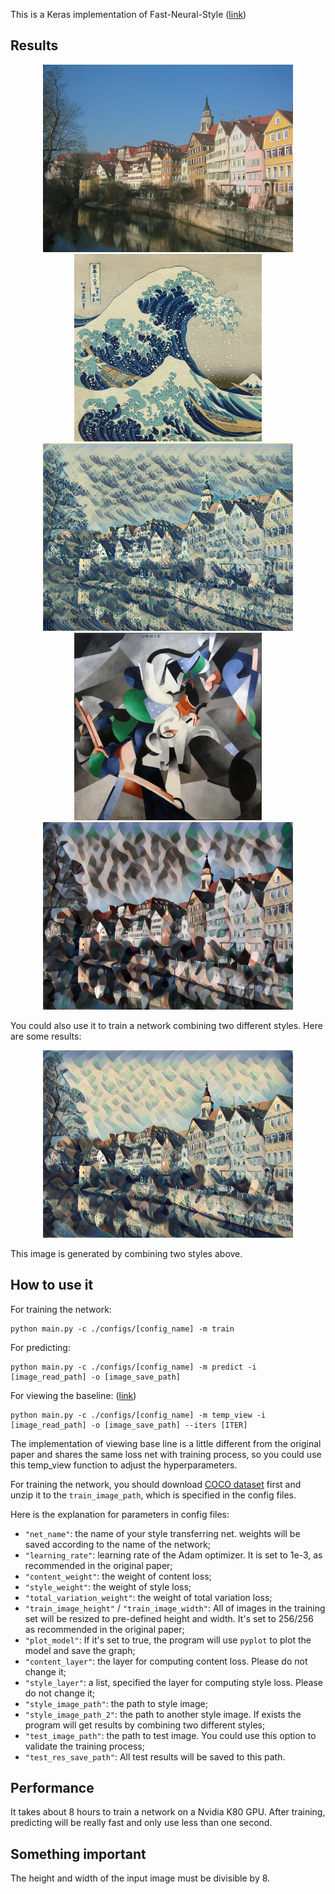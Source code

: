 This is a Keras implementation of Fast-Neural-Style ([link](https://arxiv.org/abs/1603.08155))

## Results

<div align='center'>
<img src = 'examples/content_img/content_2.png' height="300px">
</div>

<div align = 'center'>
<a href = 'examples/style_img/wave.png'><img src = 'examples/style_img/wave.png' height = '300px'></a>
<a href = 'examples/result_img/res_1.jpg'><img src = 'examples/result_img/res_1.jpg' height = '300px'></a>
<br>
<a href = 'examples/style_img/udnie.jpg'><img src = 'examples/style_img/udnie.jpg' height = '300px'></a>
<a href = 'examples/result_img/res_2.jpg'><img src = 'examples/result_img/res_2.jpg' height = '300px'></a>
</div>

You could also use it to train a network combining two different styles. Here are some results:

<div align = 'center'>
<a href = 'examples/result_img/res_3.jpg'><img src = 'examples/result_img/res_3.jpg' height = '300px'></a>
</div>


This image is generated by combining two styles above.

## How to use it

For training the network:

```
python main.py -c ./configs/[config_name] -m train
```

For predicting:

```
python main.py -c ./configs/[config_name] -m predict -i [image_read_path] -o [image_save_path]
```

For viewing the baseline: ([link](https://arxiv.org/abs/1508.06576))

```
python main.py -c ./configs/[config_name] -m temp_view -i [image_read_path] -o [image_save_path] --iters [ITER]
```

The implementation of viewing base line is a little different from the original paper and shares the same loss net with training process, so you could use this temp_view function to adjust the hyperparameters.

For training the network, you should download [COCO dataset](http://msvocds.blob.core.windows.net/coco2014/train2014.zip) first and unzip it to the `train_image_path`, which is specified in the config files.

Here is the explanation for parameters in config files:

- `"net_name"`: the name of your style transferring net. weights will be saved according to the name of the network;
- `"learning_rate"`: learning rate of the Adam optimizer. It is set to 1e-3, as recommended in the original paper;
- `"content_weight"`: the weight of content loss;
- `"style_weight"`: the weight of style loss;
- `"total_variation_weight"`: the weight of total variation loss;
- `"train_image_height"` / `"train_image_width"`: All of images in the training set will be resized to pre-defined height and width. It's set to 256/256 as recommended in the original paper;
- `"plot_model"`: If it's set to true, the program will use `pyplot` to plot the model and save the graph;
- `"content_layer"`: the layer for computing content loss. Please do not change it;
- `"style_layer"`: a list, specified the layer for computing style loss. Please do not change it;
- `"style_image_path"`: the path to style image;
- `"style_image_path_2"`: the path to another style image. If exists the program will get results by combining two different styles;
- `"test_image_path"`: the path to test image. You could use this option to validate the training process;
- `"test_res_save_path"`: All test results will be saved to this path.

## Performance

It takes about 8 hours to train a network on a Nvidia K80 GPU. After training, predicting will be really fast and only use less than one second.

## Something important

The height and width of the input image must be divisible by 8.